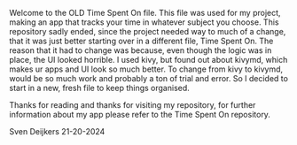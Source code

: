 Welcome to the OLD Time Spent On file. This file was used for my project, making an app that tracks your time in whatever subject you choose. 
This repository sadly ended, since the project needed way to much of a change, that it was just better starting over in a different file, Time Spent On.
The reason that it had to change was because, even though the logic was in place, the UI looked horrible.
I used kivy, but found out about kivymd, which makes ur apps and UI look so much better.
To change from kivy to kivymd, would be so much work and probably a ton of trial and error.
So I decided to start in a new, fresh file to keep things organised.

Thanks for reading and thanks for visiting my repository, for further information about my app please refer to the Time Spent On repository.

Sven Deijkers 21-20-2024
